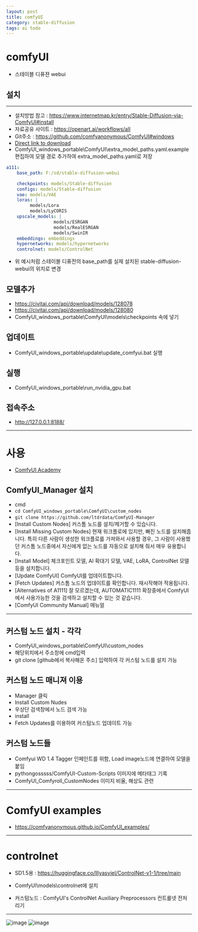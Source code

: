```yaml
---
layout: post
title: comfyUI
category: stable-diffusion
tags: ai todo
---
```


# comfyUI
* 스테이블 디퓨젼 webui
## 설치
---

* 설치방법 참고 : <https://www.internetmap.kr/entry/Stable-Diffusion-via-ComfyUI#install>
* 자료공유 사이트 : <https://openart.ai/workflows/all>
* Git주소 : <https://github.com/comfyanonymous/ComfyUI#windows>
* [Direct link to download](https://github.com/comfyanonymous/ComfyUI/releases/download/latest/ComfyUI_windows_portable_nvidia_cu121_or_cpu.7z)
* ComfyUI_windows_portable\ComfyUI\extra_model_paths.yaml.example 편집하여 모델 경로 추가하여 extra_model_paths.yaml로 저장

```yaml
a111:
    base_path: F:/sd/stable-diffusion-webui

    checkpoints: models/Stable-diffusion
    configs: models/Stable-diffusion
    vae: models/VAE
    loras: |
         models/Lora
         models/LyCORIS
    upscale_models: |
                  models/ESRGAN
                  models/RealESRGAN
                  models/SwinIR
    embeddings: embeddings
    hypernetworks: models/hypernetworks
    controlnet: models/ControlNet
```

* 위 예시처럼 스테이블 디퓨전의 base_path를 실제 설치된 stable-diffusion-webui의 위치로 변경

## 모델추가
* <https://civitai.com/api/download/models/128078>
* <https://civitai.com/api/download/models/128080>
* ComfyUI_windows_portable\ComfyUI\models\checkpoints 속에 넣기

## 업데이트
* ComfyUI_windows_portable\update\update_comfyui.bat 실행

## 실행
* ComfyUI_windows_portable\run_nvidia_gpu.bat

## 접속주소
* <http://127.0.0.1:8188/>

---

# 사용
* [ComfyUI Academy](https://openart.ai/workflows/academy)

## ComfyUI_Manager 설치
* cmd
* ```cd ComfyUI_windows_portable\ComfyUI\custom_nodes```
* ```git clone https://github.com/ltdrdata/ComfyUI-Manager```
* [Install Custom Nodes] 커스톰 노드를 설치/제거할 수 있습니다. 
* [Install Missing Custom Nodes] 현재 워크플로에 있지만, 빠진 노드를 설치해줍니다. 특히 다른 사람이 생성한 워크플로를 가져와서 사용할 경우, 그 사람이 사용했던 커스톰 노드중에서 자신에게 없는 노드를 자동으로 설치해 줘서 매우 유용합니다.
* [Install Model] 체크포인트 모델, AI 확대기 모델, VAE, LoRA, ControlNet 모델 등을 설치합니다.
* [Update ComfyUI] ComfyUI를 업데이트합니다.
* [Fetch Updates] 커스톰 노드의 업데이트를 확인합니다. 재시작해야 적용됩니다.
* [Alternatives of A1111] 잘 모르겠는데, AUTOMATIC1111 확장중에서 ComfyUI에서 사용가능한 것을 검색하고 설치할 수 있는 것 같습니다.
* [ComfyUI Community Manual] 매뉴얼

---

## 커스텀 노드 설치 - 각각
* ComfyUI_windows_portable\ComfyUI\custom_nodes
* 해당위치에서 주소창에 cmd입력
* git clone [github에서 복사해온 주소] 입력하여 각 커스텀 노드를 설치 가능

## 커스텀 노드 매니져 이용
* Manager 클릭
* Install Custom Nudes
* 우상단 검색창에서 노드 검색 가능
* install
* Fetch Updates를 이용하여 커스텀노드 업데이트 가능
  
## 커스텀 노드들
* Comfyui WD 1.4 Tagger 인페인트를 위함, Load image노드에 연결하여 모델을 붙임
*  pythongosssss/ComfyUI-Custom-Scripts 이미지에 메타태그 기록
*  ComfyUI_Comfyroll_CustomNodes 이미지 비율, 해상도 관련
  
---

# ComfyUI examples
* <https://comfyanonymous.github.io/ComfyUI_examples/>

---

# controlnet
* SD1.5용 : https://huggingface.co/lllyasviel/ControlNet-v1-1/tree/main
* ComfyUI\models\controlnet에 설치

* 커스텀노드 :  ComfyUI's ControlNet Auxiliary Preprocessors 컨트롤넷 전처리기

---

![image](https://github.com/gunug/gunug.github.io/assets/52345276/4b697239-11b3-4b6f-a025-103db78f07c7)
![image](https://github.com/gunug/gunug.github.io/assets/52345276/1c5c1cdb-8828-461c-a695-0072b6d3864c)

